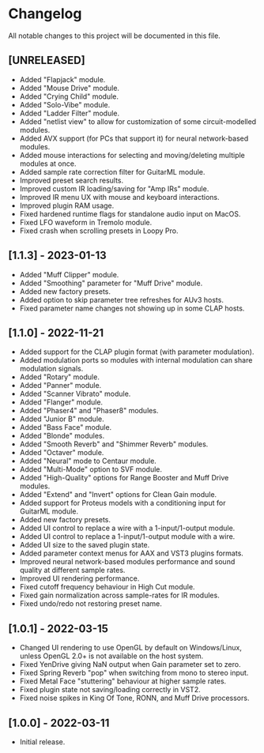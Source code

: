 # Changelog

All notable changes to this project will be documented in this file.

## [UNRELEASED]
- Added "Flapjack" module.
- Added "Mouse Drive" module.
- Added "Crying Child" module.
- Added "Solo-Vibe" module.
- Added "Ladder Filter" module.
- Added "netlist view" to allow for customization of some circuit-modelled modules.
- Added AVX support (for PCs that support it) for neural network-based modules.
- Added mouse interactions for selecting and moving/deleting multiple modules at once.
- Added sample rate correction filter for GuitarML module.
- Improved preset search results.
- Improved custom IR loading/saving for "Amp IRs" module.
- Improved IR menu UX with mouse and keyboard interactions.
- Improved plugin RAM usage.
- Fixed hardened runtime flags for standalone audio input on MacOS.
- Fixed LFO waveform in Tremolo module.
- Fixed crash when scrolling presets in Loopy Pro.

## [1.1.3] - 2023-01-13
- Added "Muff Clipper" module.
- Added "Smoothing" parameter for "Muff Drive" module.
- Added new factory presets.
- Added option to skip parameter tree refreshes for AUv3 hosts.
- Fixed parameter name changes not showing up in some CLAP hosts.

## [1.1.0] - 2022-11-21
- Added support for the CLAP plugin format (with parameter modulation).
- Added modulation ports so modules with internal modulation can share modulation signals.
- Added "Rotary" module.
- Added "Panner" module.
- Added "Scanner Vibrato" module.
- Added "Flanger" module.
- Added "Phaser4" and "Phaser8" modules.
- Added "Junior B" module.
- Added "Bass Face" module.
- Added "Blonde" modules.
- Added "Smooth Reverb" and "Shimmer Reverb" modules.
- Added "Octaver" module.
- Added "Neural" mode to Centaur module.
- Added "Multi-Mode" option to SVF module.
- Added "High-Quality" options for Range Booster and Muff Drive modules.
- Added "Extend" and "Invert" options for Clean Gain module.
- Added support for Proteus models with a conditioning input for GuitarML module.
- Added new factory presets.
- Added UI control to replace a wire with a 1-input/1-output module.
- Added UI control to replace a 1-input/1-output module with a wire.
- Added UI size to the saved plugin state.
- Added parameter context menus for AAX and VST3 plugins formats.
- Improved neural network-based modules performance and sound quality at different sample rates.
- Improved UI rendering performance.
- Fixed cutoff frequency behaviour in High Cut module.
- Fixed gain normalization across sample-rates for IR modules.
- Fixed undo/redo not restoring preset name.

## [1.0.1] - 2022-03-15
- Changed UI rendering to use OpenGL by default on Windows/Linux, unless OpenGL 2.0+ is not available on the host system.
- Fixed YenDrive giving NaN output when Gain parameter set to zero.
- Fixed Spring Reverb "pop" when switching from mono to stereo input.
- Fixed Metal Face "stuttering" behaviour at higher sample rates.
- Fixed plugin state not saving/loading correctly in VST2.
- Fixed noise spikes in King Of Tone, RONN, and Muff Drive processors.

## [1.0.0] - 2022-03-11
- Initial release.
